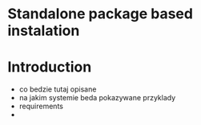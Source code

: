 # Standalone package based instalation

# Introduction

- co bedzie tutaj opisane
- na jakim systemie beda pokazywane przyklady
- requirements
-   